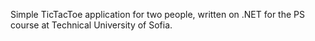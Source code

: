 Simple TicTacToe application for two people, written on .NET for the PS course at Technical University of Sofia.
